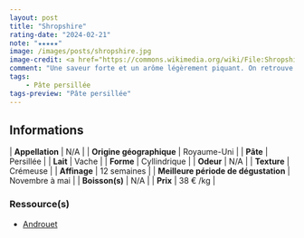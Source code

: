 ```yaml
---
layout: post
title: "Shropshire"
rating-date: "2024-02-21"
note: "★★★★★"
image: /images/posts/shropshire.jpg
image-credit: <a href="https://commons.wikimedia.org/wiki/File:Shropshire_(fromage)_en_ao%C3%BBt_2023.jpg">Benoît Prieur</a>, CC0, via Wikimedia Commons
comment: "Une saveur forte et un arôme légèrement piquant. On retrouve également une pointe d'acidité. Il est plus fort que le Stilton et plus crémeux."
tags:
    - Pâte persillée
tags-preview: "Pâte persillée"
---
```


## Informations

| **Appellation** | N/A |
| **Origine géographique** | Royaume-Uni |
| **Pâte** | Persillée |
| **Lait** | Vache |
| **Forme** | Cyllindrique |
| **Odeur** | N/A |
| **Texture** | Crémeuse |
| **Affinage** | 12 semaines |
| **Meilleure période de dégustation** | Novembre à mai |
| **Boisson(s)** | N/A |
| **Prix** | 38 € /kg |

### Ressource(s)
* [Androuet](https://androuet.com/Shropshire-173.html)